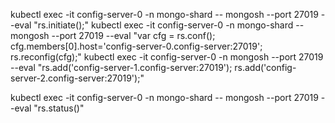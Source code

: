 kubectl exec -it config-server-0 -n mongo-shard -- mongosh --port 27019 --eval "rs.initiate();"
kubectl exec -it config-server-0 -n mongo-shard -- mongosh --port 27019 --eval "var cfg = rs.conf(); cfg.members[0].host='config-server-0.config-server:27019'; rs.reconfig(cfg);"
kubectl exec -it config-server-0 -n mongosh --port 27019 --eval "rs.add('config-server-1.config-server:27019'); rs.add('config-server-2.config-server:27019');"

kubectl exec -it config-server-0 -n mongo-shard -- mongosh --port 27019  --eval "rs.status()"
